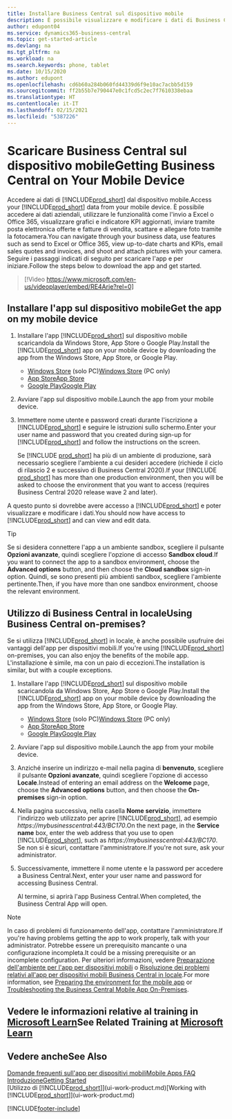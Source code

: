 ```yaml
---
title: Installare Business Central sul dispositivo mobile
description: È possibile visualizzare e modificare i dati di Business Central sul telefono o sul tablet.
author: edupont04
ms.service: dynamics365-business-central
ms.topic: get-started-article
ms.devlang: na
ms.tgt_pltfrm: na
ms.workload: na
ms.search.keywords: phone, tablet
ms.date: 10/15/2020
ms.author: edupont
ms.openlocfilehash: cd6b60a284b060fd44339d6f9e10ac7acbb5d159
ms.sourcegitcommit: ff2b55b7e790447e0c1fcd5c2ec7f7610338ebaa
ms.translationtype: HT
ms.contentlocale: it-IT
ms.lasthandoff: 02/15/2021
ms.locfileid: "5387226"
---
```

# <a name="getting-business-central-on-your-mobile-device"></a><span data-ttu-id="31cba-103">Scaricare Business Central sul dispositivo mobile</span><span class="sxs-lookup"><span data-stu-id="31cba-103">Getting Business Central on Your Mobile Device</span></span>

<span data-ttu-id="31cba-104">Accedere ai dati di [!INCLUDE[prod_short](includes/prod_short.md)]  dal dispositivo mobile.</span><span class="sxs-lookup"><span data-stu-id="31cba-104">Access your [!INCLUDE[prod_short](includes/prod_short.md)] data from your mobile device.</span></span> <span data-ttu-id="31cba-105">È possibile accedere ai dati aziendali, utilizzare le funzionalità come l'invio a Excel o Office 365, visualizzare grafici e indicatore KPI aggiornati, inviare tramite posta elettronica offerte e fatture di vendita, scattare e allegare foto tramite la fotocamera.</span><span class="sxs-lookup"><span data-stu-id="31cba-105">You can navigate through your business data, use features such as send to Excel or Office 365, view up-to-date charts and KPIs, email sales quotes and invoices, and shoot and attach pictures with your camera.</span></span> <span data-ttu-id="31cba-106">Seguire i passaggi indicati di seguito per scaricare l'app e per iniziare.</span><span class="sxs-lookup"><span data-stu-id="31cba-106">Follow the steps below to download the app and get started.</span></span>

> [!Video https://www.microsoft.com/en-us/videoplayer/embed/RE4Arje?rel=0]

## <a name="get-the-app-on-my-mobile-device"></a><span data-ttu-id="31cba-107">Installare l'app sul dispositivo mobile</span><span class="sxs-lookup"><span data-stu-id="31cba-107">Get the app on my mobile device</span></span>

1. <span data-ttu-id="31cba-108">Installare l'app [!INCLUDE[prod_short](includes/prod_short.md)] sul dispositivo mobile scaricandola da Windows Store, App Store o Google Play.</span><span class="sxs-lookup"><span data-stu-id="31cba-108">Install the [!INCLUDE[prod_short](includes/prod_short.md)] app on your mobile device by downloading the app from the Windows Store, App Store, or Google Play.</span></span>  

   - <span data-ttu-id="31cba-109">[Windows Store](https://go.microsoft.com/fwlink/?LinkId=734848) (solo PC)</span><span class="sxs-lookup"><span data-stu-id="31cba-109">[Windows Store](https://go.microsoft.com/fwlink/?LinkId=734848) (PC only)</span></span>
   - [<span data-ttu-id="31cba-110">App Store</span><span class="sxs-lookup"><span data-stu-id="31cba-110">App Store</span></span>](https://go.microsoft.com/fwlink/?LinkId=734847)
   - [<span data-ttu-id="31cba-111">Google Play</span><span class="sxs-lookup"><span data-stu-id="31cba-111">Google Play</span></span>](https://go.microsoft.com/fwlink/?LinkId=734849)
2. <span data-ttu-id="31cba-112">Avviare l'app sul dispositivo mobile.</span><span class="sxs-lookup"><span data-stu-id="31cba-112">Launch the app from your mobile device.</span></span>
3. <span data-ttu-id="31cba-113">Immettere nome utente e password creati durante l'iscrizione a [!INCLUDE[prod_short](includes/prod_short.md)] e seguire le istruzioni sullo schermo.</span><span class="sxs-lookup"><span data-stu-id="31cba-113">Enter your user name and password that you created during sign-up for [!INCLUDE[prod_short](includes/prod_short.md)] and follow the instructions on the screen.</span></span>

    <span data-ttu-id="31cba-114">Se [!INCLUDE [prod_short](includes/prod_short.md)] ha più di un ambiente di produzione, sarà necessario scegliere l'ambiente a cui desideri accedere (richiede il ciclo di rilascio 2 e successivo di Business Central 2020).</span><span class="sxs-lookup"><span data-stu-id="31cba-114">If your [!INCLUDE [prod_short](includes/prod_short.md)] has more than one production environment, then you will be asked to choose the environment that you want to access (requires Business Central 2020 release wave 2 and later).</span></span>

<span data-ttu-id="31cba-115">A questo punto si dovrebbe avere accesso a [!INCLUDE[prod_short](includes/prod_short.md)] e poter visualizzare e modificare i dati.</span><span class="sxs-lookup"><span data-stu-id="31cba-115">You should now have access to [!INCLUDE[prod_short](includes/prod_short.md)] and can view and edit data.</span></span>  

> [!TIP]
> <span data-ttu-id="31cba-116">Se si desidera connettere l'app a un ambiente sandbox, scegliere il pulsante **Opzioni avanzate**, quindi scegliere l'opzione di accesso **Sandbox cloud**.</span><span class="sxs-lookup"><span data-stu-id="31cba-116">If you want to connect the app to a sandbox environment, choose the **Advanced options** button, and then choose the **Cloud sandbox** sign-in option.</span></span> <span data-ttu-id="31cba-117">Quindi, se sono presenti più ambienti sandbox, scegliere l'ambiente pertinente.</span><span class="sxs-lookup"><span data-stu-id="31cba-117">Then, if you have more than one sandbox environment, choose the relevant environment.</span></span>

## <a name="using-business-central-on-premises"></a><span data-ttu-id="31cba-118">Utilizzo di Business Central in locale</span><span class="sxs-lookup"><span data-stu-id="31cba-118">Using Business Central on-premises?</span></span>

<span data-ttu-id="31cba-119">Se si utilizza [!INCLUDE[prod_short](includes/prod_short.md)] in locale, è anche possibile usufruire dei vantaggi dell'app per dispositivi mobili.</span><span class="sxs-lookup"><span data-stu-id="31cba-119">If you're using [!INCLUDE[prod_short](includes/prod_short.md)] on-premises, you can also enjoy the benefits of the mobile app.</span></span> <span data-ttu-id="31cba-120">L'installazione è simile, ma con un paio di eccezioni.</span><span class="sxs-lookup"><span data-stu-id="31cba-120">The installation is similar, but with a couple exceptions.</span></span>

1. <span data-ttu-id="31cba-121">Installare l'app [!INCLUDE[prod_short](includes/prod_short.md)] sul dispositivo mobile scaricandola da Windows Store, App Store o Google Play.</span><span class="sxs-lookup"><span data-stu-id="31cba-121">Install the [!INCLUDE[prod_short](includes/prod_short.md)] app on your mobile device by downloading the app from the Windows Store, App Store, or Google Play.</span></span>  

   - <span data-ttu-id="31cba-122">[Windows Store](https://go.microsoft.com/fwlink/?LinkId=734848) (solo PC)</span><span class="sxs-lookup"><span data-stu-id="31cba-122">[Windows Store](https://go.microsoft.com/fwlink/?LinkId=734848) (PC only)</span></span>
   - [<span data-ttu-id="31cba-123">App Store</span><span class="sxs-lookup"><span data-stu-id="31cba-123">App Store</span></span>](https://go.microsoft.com/fwlink/?LinkId=734847)
   - [<span data-ttu-id="31cba-124">Google Play</span><span class="sxs-lookup"><span data-stu-id="31cba-124">Google Play</span></span>](https://go.microsoft.com/fwlink/?LinkId=734849)
2. <span data-ttu-id="31cba-125">Avviare l'app sul dispositivo mobile.</span><span class="sxs-lookup"><span data-stu-id="31cba-125">Launch the app from your mobile device.</span></span>
3. <span data-ttu-id="31cba-126">Anziché inserire un indirizzo e-mail nella pagina di **benvenuto**, scegliere il pulsante **Opzioni avanzate**, quindi scegliere l'opzione di accesso **Locale**.</span><span class="sxs-lookup"><span data-stu-id="31cba-126">Instead of entering an email address on the **Welcome** page, choose the **Advanced options** button, and then choose the **On-premises** sign-in option.</span></span>
4. <span data-ttu-id="31cba-127">Nella pagina successiva, nella casella **Nome servizio**, immettere l'indirizzo web utilizzato per aprire [!INCLUDE[prod_short](includes/prod_short.md)], ad esempio *https://mybusinesscentral:443/BC170*.</span><span class="sxs-lookup"><span data-stu-id="31cba-127">On the next page, in the **Service name** box, enter the web address that you use to open [!INCLUDE[prod_short](includes/prod_short.md)], such as *https://mybusinesscentral:443/BC170*.</span></span> <span data-ttu-id="31cba-128">Se non si è sicuri, contattare l'amministratore.</span><span class="sxs-lookup"><span data-stu-id="31cba-128">If you're not sure, ask your administrator.</span></span>
5. <span data-ttu-id="31cba-129">Successivamente, immettere il nome utente e la password per accedere a Business Central.</span><span class="sxs-lookup"><span data-stu-id="31cba-129">Next, enter your user name and password for accessing Business Central.</span></span>

   <span data-ttu-id="31cba-130">Al termine, si aprirà l'app Business Central.</span><span class="sxs-lookup"><span data-stu-id="31cba-130">When completed, the Business Central App will open.</span></span>

> [!NOTE]
> <span data-ttu-id="31cba-131">In caso di problemi di funzionamento dell'app, contattare l'amministratore.</span><span class="sxs-lookup"><span data-stu-id="31cba-131">If you're having problems getting the app to work properly, talk with your administrator.</span></span> <span data-ttu-id="31cba-132">Potrebbe essere un prerequisito mancante o una configurazione incompleta.</span><span class="sxs-lookup"><span data-stu-id="31cba-132">It could be a missing prerequisite or an incomplete configuration.</span></span> <span data-ttu-id="31cba-133">Per ulteriori informazioni, vedere [Preparazione dell'ambiente per l'app per dispositivi mobili](/dynamics365/business-central/dev-itpro/deployment/install-business-central-app#prereqs) o [Risoluzione dei problemi relativi all'app per dispositivi mobili Business Central in locale](/dynamics365/business-central/dev-itpro/developer/devenv-troubleshooting-the-mobile-app).</span><span class="sxs-lookup"><span data-stu-id="31cba-133">For more information, see  [Preparing the environment for the mobile app](/dynamics365/business-central/dev-itpro/deployment/install-business-central-app#prereqs) or [Troubleshooting the Business Central Mobile App On-Premises](/dynamics365/business-central/dev-itpro/developer/devenv-troubleshooting-the-mobile-app).</span></span>

## <a name="see-related-training-at-microsoft-learn"></a><span data-ttu-id="31cba-134">Vedere le informazioni relative al training in [Microsoft Learn](/learn/modules/alternative-interfaces-dynamics-365-business-central/index)</span><span class="sxs-lookup"><span data-stu-id="31cba-134">See Related Training at [Microsoft Learn](/learn/modules/alternative-interfaces-dynamics-365-business-central/index)</span></span>

## <a name="see-also"></a><span data-ttu-id="31cba-135">Vedere anche</span><span class="sxs-lookup"><span data-stu-id="31cba-135">See Also</span></span>

[<span data-ttu-id="31cba-136">Domande frequenti sull'app per dispositivi mobili</span><span class="sxs-lookup"><span data-stu-id="31cba-136">Mobile Apps FAQ</span></span>](ui-mobile-faq.md)  
[<span data-ttu-id="31cba-137">Introduzione</span><span class="sxs-lookup"><span data-stu-id="31cba-137">Getting Started</span></span>](product-get-started.md)  
<span data-ttu-id="31cba-138">[Utilizzo di [!INCLUDE[prod_short](includes/prod_short.md)]](ui-work-product.md)</span><span class="sxs-lookup"><span data-stu-id="31cba-138">[Working with [!INCLUDE[prod_short](includes/prod_short.md)]](ui-work-product.md)</span></span>  


[!INCLUDE[footer-include](includes/footer-banner.md)]